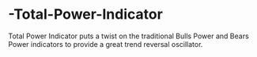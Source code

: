 # -Total-Power-Indicator
 Total Power Indicator puts a twist on the traditional Bulls Power and Bears Power indicators to provide a great trend reversal oscillator.
